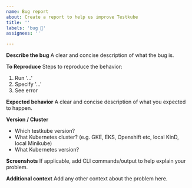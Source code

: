 ```yaml
---
name: Bug report
about: Create a report to help us improve Testkube
title: ''
labels: 'bug 🐛'
assignees: ''

---
```


**Describe the bug**
A clear and concise description of what the bug is.

**To Reproduce**
Steps to reproduce the behavior:
1. Run '...'
2. Specify '...'
3. See error

**Expected behavior**
A clear and concise description of what you expected to happen.

**Version / Cluster**
- Which testkube version? 
- What Kubernetes cluster? (e.g. GKE, EKS, Openshift etc, local KinD, local Minikube)
- What Kubernetes version?

**Screenshots**
If applicable, add CLI commands/output to help explain your problem.
 
**Additional context**
Add any other context about the problem here.
